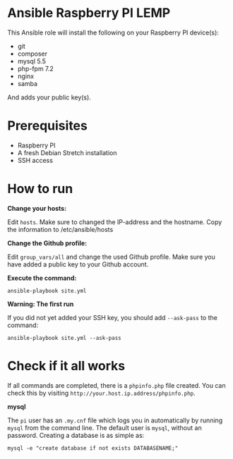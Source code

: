 # Ansible Raspberry PI LEMP

This Ansible role will install the following on your Raspberry PI device(s):

- git
- composer
- mysql 5.5
- php-fpm 7.2
- nginx
- samba
 
And adds your public key(s).

# Prerequisites

- Raspberry PI
- A fresh Debian Stretch installation
- SSH access

# How to run

**Change your hosts:**

Edit ``hosts``. Make sure to changed the IP-address and the hostname. Copy the information to /etc/ansible/hosts

**Change the Github profile:**

Edit ``group_vars/all`` and change the used Github profile. Make sure you have added a public key to your Github account.
 
**Execute the command:**

``ansible-playbook site.yml``

**Warning: The first run**

If you did not yet added your SSH key, you should add ``--ask-pass`` to the command:

``ansible-playbook site.yml --ask-pass``

# Check if it all works

If all commands are completed, there is a ``phpinfo.php`` file created. You can check this by visiting ``http://your.host.ip.address/phpinfo.php``.

**mysql**
 
The ``pi`` user has an ``.my.cnf`` file which logs you in automatically by running ``mysql`` from the command line. The default user is ``mysql``, without an password. Creating a database is as simple as:
 
``mysql -e "create database if not exists DATABASENAME;"``
